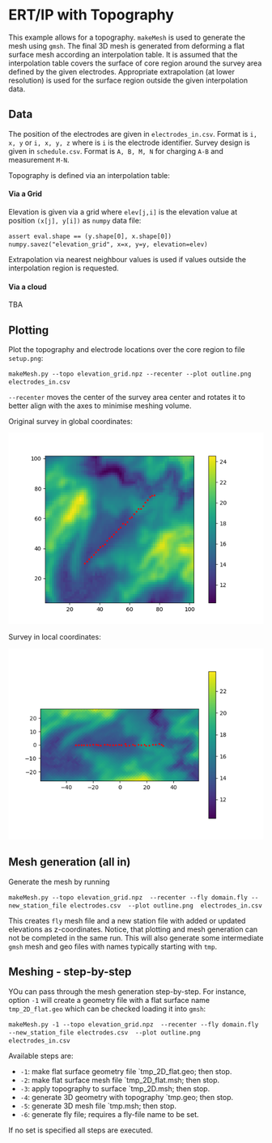 # ERT/IP with Topography

This example allows for a topography. `makeMesh` is used to generate the mesh using `gmsh`. The final 3D mesh is generated
from deforming a flat surface mesh according an interpolation table. It is assumed that the interpolation table covers the 
surface of core region around the survey area defined by the given electrodes. Appropriate extrapolation (at lower resolution) 
is used for the surface region outside the given interpolation data.   

## Data
The position of the electrodes are given in `electrodes_in.csv`. Format is `i, x, y` or `i, x, y, z` where is `i` is the electrode 
identifier. Survey design is given in `schedule.csv`. Format is `A, B, M, N` for charging `A-B` and measurement `M-N`. 

Topography is defined via an interpolation table:
#### Via a Grid
Elevation is given via a grid where `elev[j,i]` is the elevation value at position `(x[j], y[i])` as `numpy` data file:  

    assert eval.shape == (y.shape[0], x.shape[0])
    numpy.savez("elevation_grid", x=x, y=y, elevation=elev)

Extrapolation via nearest neighbour values is used if values outside the interpolation region is requested.

#### Via a cloud
TBA

## Plotting

Plot the topography and electrode locations over the core region to file `setup.png`:

    makeMesh.py --topo elevation_grid.npz --recenter --plot outline.png  electrodes_in.csv

`--recenter` moves the center of the survey area center and rotates it to better align with the 
axes to minimise meshing volume. 

Original survey in global coordinates:
<p>
    <img src="SURVEY_GLOBAL.png" width="600" title="topography + electrodes - global coordinates">
</p>

Survey in local coordinates:
<p>
    <img src="SURVEY.png" width="600" title="topography + electrodes -local coordinates">
</p>

## Mesh generation (all in)

Generate the mesh by running 

    makeMesh.py --topo elevation_grid.npz  --recenter --fly domain.fly --new_station_file electrodes.csv  --plot outline.png  electrodes_in.csv

This creates `fly` mesh file and a new station file with added or updated 
elevations as z-coordinates. Notice, that plotting and mesh generation can not be completed
in the same run. This will also generate some intermediate `gmsh` mesh and geo files with names 
typically starting with `tmp`. 

## Meshing - step-by-step

YOu can pass through the mesh generation step-by-step. For instance, option `-1` will create  a geometry file with a flat surface name `tmp_2D_flat.geo`
which can be checked loading it into `gmsh`:

    makeMesh.py -1 --topo elevation_grid.npz  --recenter --fly domain.fly --new_station_file electrodes.csv  --plot outline.png  electrodes_in.csv

Available steps are:

- `-1`: make flat surface geometry file `tmp_2D_flat.geo; then stop.
- `-2`: make flat surface mesh file `tmp_2D_flat.msh; then stop.
- `-3`: apply topography to surface `tmp_2D.msh; then stop.
- `-4`: generate 3D geometry with topography `tmp.geo; then stop.
- `-5`: generate 3D mesh file `tmp.msh; then stop.
- `-6`: generate fly file; requires  a fly-file name to be set.

If no set is specified all steps are executed.


